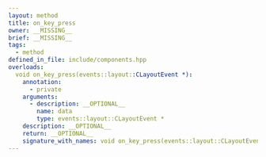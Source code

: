 ```yaml
---
layout: method
title: on_key_press
owner: __MISSING__
brief: __MISSING__
tags:
  - method
defined_in_file: include/components.hpp
overloads:
  void on_key_press(events::layout::CLayoutEvent *):
    annotation:
      - private
    arguments:
      - description: __OPTIONAL__
        name: data
        type: events::layout::CLayoutEvent *
    description: __OPTIONAL__
    return: __OPTIONAL__
    signature_with_names: void on_key_press(events::layout::CLayoutEvent * data)
---
```

